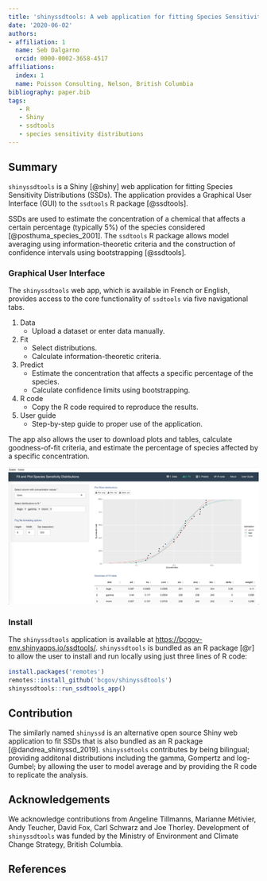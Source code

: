 ```yaml
---
title: 'shinyssdtools: A web application for fitting Species Sensitivity Distributions (SSDs)'
date: '2020-06-02'
authors:
- affiliation: 1
  name: Seb Dalgarno
  orcid: 0000-0002-3658-4517
affiliations:
  index: 1
  name: Poisson Consulting, Nelson, British Columbia
bibliography: paper.bib
tags:
   - R
   - Shiny
   - ssdtools
   - species sensitivity distributions
---
```


## Summary

`shinyssdtools` is a Shiny [@shiny] web application for fitting Species Sensitivity Distributions (SSDs).
The application provides a Graphical User Interface (GUI) to the `ssdtools` R package [@ssdtools].

SSDs are used to estimate the concentration of a chemical that affects a certain percentage (typically 5%) of the species considered [@posthuma_species_2001]. 
The `ssdtools` R package allows model averaging using information-theoretic criteria and the construction of confidence intervals using bootstrapping [@ssdtools].

### Graphical User Interface

The `shinyssdtools` web app, which is available in French or English, provides access to the core functionality of `ssdtools` via five navigational tabs. 

1. Data
   - Upload a dataset or enter data manually.
1. Fit
   - Select distributions.
   - Calculate information-theoretic criteria.
1. Predict
   - Estimate the concentration that affects a specific percentage of the species.
   - Calculate confidence limits using bootstrapping.
1. R code
   - Copy the R code required to reproduce the results.
1. User guide
   - Step-by-step guide to proper use of the application.
   
The app also allows the user to download plots and tables, calculate goodness-of-fit criteria, and estimate the percentage of species affected by a specific concentration.

![shinyssdtools user interface](shinyssdtools_ui.png)

### Install

The `shinyssdtools` application is available at https://bcgov-env.shinyapps.io/ssdtools/.
`shinyssdtools` is bundled as an R package [@r] to allow the user to install and run locally using just three lines of R code:

```r
install.packages('remotes')
remotes::install_github('bcgov/shinyssdtools')
shinyssdtools::run_ssdtools_app()
```

## Contribution

The similarly named `shinyssd` is an alternative open source Shiny web application to fit SSDs that is also bundled as an R package [@dandrea_shinyssd_2019].
`shinyssdtools` contributes by being bilingual; providing additonal distributions including the gamma, Gompertz and log-Gumbel; by allowing the user to model average and by providing the R code to replicate the analysis.

## Acknowledgements

We acknowledge contributions from Angeline Tillmanns, Marianne Métivier, Andy Teucher, David Fox, Carl Schwarz and Joe Thorley.
Development of `shinyssdtools` was funded by the Ministry of Environment and Climate Change Strategy, British Columbia.

## References
